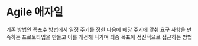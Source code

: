# Agile 애자일

기존 방법인 폭포수 방법에서 일정 주기를 정한 다음에 해당 주기에 맞춰 요구 사항을 만족하는 프로토타입을 만들고 이를 개선해 나가며 최종 목표에 점진적으로 접근하는 방법
